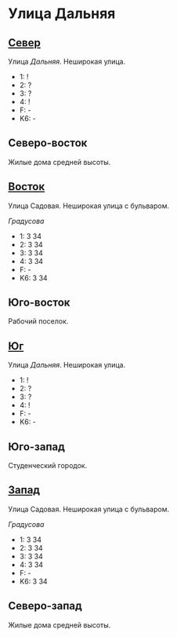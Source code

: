 # Улица Дальняя

## [Север](./570080.md)

Улица *Дальняя*.
Неширокая улица.

* 1:    !
* 2:    ?
* 3:    ?
* 4:    !
* F:    -
* K6:   -

## Северо-восток

Жилые дома средней высоты.

## [Восток](./585085.md)

Улица Садовая.
Неширокая улица с бульваром.

*Градусова*

* 1:    3   34
* 2:    3   34
* 3:    3   34
* 4:    3   34
* F:    -
* K6:   3   34

## Юго-восток

Рабочий поселок.

## [Юг](./570090.md)

Улица *Дальняя*.
Неширокая улица.

* 1:    !
* 2:    ?
* 3:    ?
* 4:    !
* F:    -
* K6:   -

## Юго-запад

Студенческий городок.

## [Запад](./565085.md)

Улица Садовая.
Неширокая улица с бульваром.

*Градусова*

* 1:    3   34
* 2:    3   34
* 3:    3   34
* 4:    3   34
* F:    -
* K6:   3   34

## Северо-запад

Жилые дома средней высоты.
